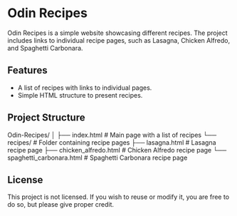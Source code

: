 # Odin Recipes

Odin Recipes is a simple website showcasing different recipes. The project includes links to individual recipe pages, such as Lasagna, Chicken Alfredo, and Spaghetti Carbonara.

## Features

- A list of recipes with links to individual pages.
- Simple HTML structure to present recipes.

## Project Structure

Odin-Recipes/ │ ├── index.html # Main page with a list of recipes 
    └── recipes/ # Folder containing recipe pages 
    ├── lasagna.html # Lasagna recipe page 
    ├── chicken_alfredo.html # Chicken Alfredo recipe page 
    └── spaghetti_carbonara.html # Spaghetti Carbonara recipe page


## License

This project is not licensed. If you wish to reuse or modify it, you are free to do so, but please give proper credit.
